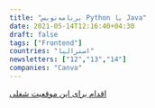 ```yaml
---
title: "برنامه‌نویس Python یا Java"
date: 2021-05-14T12:16:40+04:30
draft: false
tags: ["Frontend"]
countries: "استرالیا"
newsletters: ["12","13","14"]
companies: "Canva"
---
```


[اقدام برای این موقعیت شغلی](https://jobs.lever.co/canva/c9673987-3ed4-4d60-b175-c159fd7dc0d3/apply/?lever-origin=applied)
